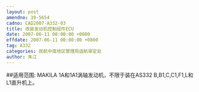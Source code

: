 ```yaml
---
layout: post
amendno: 39-5654
cadno: CAD2007-A332-03
title: 改装发动机控制组件ECU
date: 2007-06-11 00:00:00 +0800
effdate: 2007-06-11 00:00:00 +0800
tag: A332
categories: 民航中南地区管理局适航审定处
author: 朱江
---
```


##适用范围:
MAKILA 1A和1A1涡轴发动机，不限于装在AS332 B,B1,C,C1,F1,L和L1直升机上。

